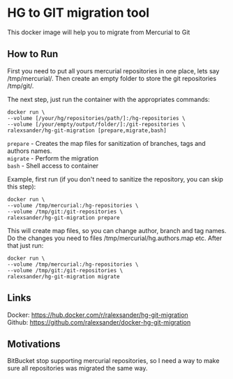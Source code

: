 # HG to GIT migration tool

This docker image will help you to migrate from Mercurial to Git

## How to Run

First you need to put all yours mercurial repositories in one place, lets say /tmp/mercurial/. Then create an empty folder to store the git repositories /tmp/git/.

The next step, just run the container with the appropriates commands:

```
docker run \
--volume [/your/hg/repositories/path/]:/hg-repositories \
--volume [/your/empty/output/folder/]:/git-repositories \
ralexsander/hg-git-migration [prepare,migrate,bash]
```

```prepare``` - Creates the map files for sanitization of branches, tags and authors names.  
```migrate``` - Perform the migration  
```bash``` - Shell access to container

Example, first run (if you don't need to sanitize the repository, you can skip this step):

```
docker run \
--volume /tmp/mercurial:/hg-repositories \
--volume /tmp/git:/git-repositories \
ralexsander/hg-git-migration prepare
```

This will create map files, so you can change author, branch and tag names. 
Do the changes you need to files /tmp/mercurial/hg.authors.map etc.
After that just run:

```
docker run \
--volume /tmp/mercurial:/hg-repositories \
--volume /tmp/git:/git-repositories \
ralexsander/hg-git-migration migrate
```

## Links

Docker: https://hub.docker.com/r/ralexsander/hg-git-migration  
Github: https://github.com/ralexsander/docker-hg-git-migration

## Motivations

BitBucket stop supporting mercurial repositories, so I need a way to make sure all repositories was migrated the same way.
